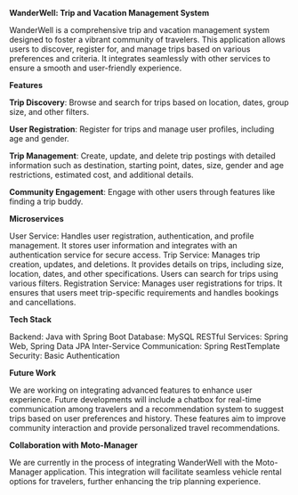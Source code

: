 **WanderWell: Trip and Vacation Management System**

WanderWell is a comprehensive trip and vacation management system designed to foster a vibrant community of travelers. This application allows users to discover, register for, and manage trips based on various preferences and criteria. It integrates seamlessly with other services to ensure a smooth and user-friendly experience.

**Features**

**Trip Discovery**: Browse and search for trips based on location, dates, group size, and other filters.

**User Registration**: Register for trips and manage user profiles, including age and gender.

**Trip Management**: Create, update, and delete trip postings with detailed information such as destination, starting point, dates, size, gender and age restrictions, estimated cost, and additional details.

**Community Engagement**: Engage with other users through features like finding a trip buddy.

**Microservices**

User Service: Handles user registration, authentication, and profile management. It stores user information and integrates with an authentication service for secure access.
Trip Service: Manages trip creation, updates, and deletions. It provides details on trips, including size, location, dates, and other specifications. Users can search for trips using various filters.
Registration Service: Manages user registrations for trips. It ensures that users meet trip-specific requirements and handles bookings and cancellations.

**Tech Stack**

Backend: Java with Spring Boot
Database: MySQL
RESTful Services: Spring Web, Spring Data JPA
Inter-Service Communication: Spring RestTemplate
Security: Basic Authentication

**Future Work**

We are working on integrating advanced features to enhance user experience. Future developments will include a chatbox for real-time communication among travelers and a recommendation system to suggest trips based on user preferences and history. These features aim to improve community interaction and provide personalized travel recommendations.

**Collaboration with Moto-Manager**

We are currently in the process of integrating WanderWell with the Moto-Manager application. This integration will facilitate seamless vehicle rental options for travelers, further enhancing the trip planning experience.
